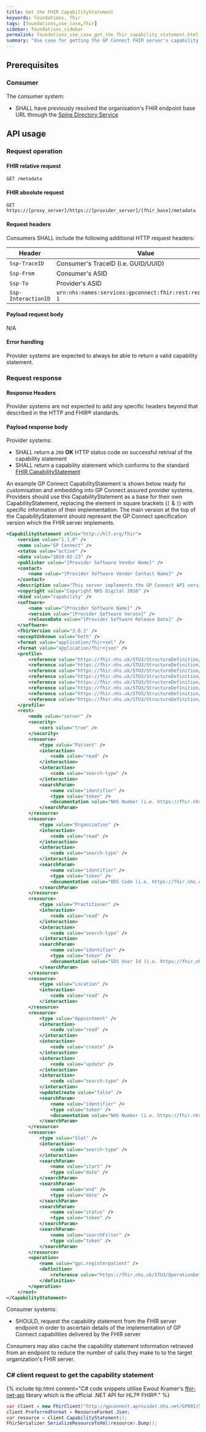 ```yaml
---
title: Get the FHIR CapabilityStatement
keywords: foundations, fhir
tags: [foundations,use_case,fhir]
sidebar: foundations_sidebar
permalink: foundations_use_case_get_the_fhir_capability_statement.html
summary: "Use case for getting the GP Connect FHIR server's capability statement"
---
```


## Prerequisites ##

### Consumer ###

The consumer system:

- SHALL have previously resolved the organisation's FHIR endpoint base URL through the [Spine Directory Service](https://nhsconnect.github.io/gpconnect/integration_spine_directory_service.html)

## API usage ##

### Request operation ###

#### FHIR relative request ####

```http
GET /metadata
```

#### FHIR absolute request ####

```http
GET https://[proxy_server]/https://[provider_server]/[fhir_base]/metadata
```

#### Request headers ####

Consumers SHALL include the following additional HTTP request headers:

| Header               | Value |
|----------------------|-------|
| `Ssp-TraceID`        | Consumer's TraceID (i.e. GUID/UUID) |
| `Ssp-From`           | Consumer's ASID |
| `Ssp-To`             | Provider's ASID |
| `Ssp-InteractionID`  | `urn:nhs:names:services:gpconnect:fhir:rest:read:metadata-1`|

#### Payload request body ####

N/A

#### Error handling ####

Provider systems are expected to always be able to return a valid capability statement.

### Request response ###

#### Response Headers ####

Provider systems are not expected to add any specific headers beyond that described in the HTTP and FHIR&reg; standards.

#### Payload response body ####

Provider systems:

- SHALL return a `200` **OK** HTTP status code on successful retrival of the capability statement
- SHALL return a capability statement which conforms to the standard [FHIR CapabilityStatement](http://hl7.org/fhir/STU3/capabilitystatement.html)

An example GP Connect CapabilityStatement is shown below ready for customisation and embedding into GP Connect assured provider systems. Providers should use this CapabilityStatement as a base for their own CapabilityStatement, replacing the element in square brackets (`[` & `]`) with specific information of their implementation. The main version at the top of the CapabilityStatement should represent the GP Connect specification version which the FHIR server implements.

```xml
<CapabilityStatement xmlns="http://hl7.org/fhir">
	<version value="1.1.0" />
	<name value="GP Connect" />
	<status value="active" />
	<date value="2018-02-23" />
	<publisher value="[Provider Software Vendor Name]" />
	<contact>
		<name value="[Provider Software Vendor Contact Name]" />
	</contact>
	<description value="This server implements the GP Connect API version 1.1.0" />
	<copyright value="Copyright NHS Digital 2016" />
	<kind value="capability" />
	<software>
		<name value="[Provider Software Name]" />
		<version value="[Provider Software Verson]" />
		<releaseDate value="[Provider Software Release Date]" />
	</software>
	<fhirVersion value="3.0.1" />
	<acceptUnknown value="both" />
	<format value="application/fhir+xml" />
	<format value="application/fhir+json" />
	<profile>
		<reference value="https://fhir.nhs.uk/STU3/StructureDefinition/CareConnect-GPC-Location-1"/>
		<reference value="https://fhir.nhs.uk/STU3/StructureDefinition/GPConnect-OperationOutcome-1"/>
		<reference value="https://fhir.nhs.uk/STU3/StructureDefinition/CareConnect-GPC-Organization-1"/>
 		<reference value="https://fhir.nhs.uk/STU3/StructureDefinition/CareConnect-GPC-Patient-1"/>
		<reference value="https://fhir.nhs.uk/STU3/StructureDefinition/CareConnect-GPC-Practitioner-1"/>
		<reference value="https://fhir.nhs.uk/STU3/StructureDefinition/GPConnect-Appointment-1"/>
		<reference value="https://fhir.nhs.uk/STU3/StructureDefinition/GPConnect-Schedule-1"/>
		<reference value="https://fhir.nhs.uk/STU3/StructureDefinition/GPConnect-Slot-1"/>
	</profile>
	<rest>
		<mode value="server" />
		<security>
			<cors value="true" />
		</security>
		<resource>
			<type value="Patient" />
			<interaction>
				<code value="read" />
			</interaction>
			<interaction>
				<code value="search-type" />
			</interaction>
			<searchParam>
				<name value="identifier" />
				<type value="token" />
				<documentation value="NHS Number (i.e. https://fhir.nhs.uk/Id/nhs-number|123456789)" />
			</searchParam>
		</resource>
		<resource>
			<type value="Organization" />
			<interaction>
				<code value="read" />
			</interaction>
			<interaction>
				<code value="search-type" />
			</interaction>
			<searchParam>
				<name value="identifier" />
				<type value="token" />
				<documentation value="ODS Code (i.e. https://fhir.nhs.uk/Id/ods-organization-code|Y12345)" />
			</searchParam>
		</resource>
		<resource>
			<type value="Practitioner" />
			<interaction>
				<code value="read" />
			</interaction>
			<interaction>
				<code value="search-type" />
			</interaction>
			<searchParam>
				<name value="identifier" />
				<type value="token" />
				<documentation value="SDS User Id (i.e. https://fhir.nhs.uk/Id/sds-user-id|999999)" />
			</searchParam>
		</resource>
		<resource>
			<type value="Location" />
			<interaction>
				<code value="read" />
			</interaction>
		</resource>
		<resource>
			<type value="Appointment" />
			<interaction>
				<code value="read" />
			</interaction>
			<interaction>
				<code value="create" />
			</interaction>
			<interaction>
				<code value="update" />
			</interaction>
			<interaction>
				<code value="search-type" />
			</interaction>
			<updateCreate value="false" />
			<searchParam>
				<name value="identifier" />
				<type value="token" />
				<documentation value="NHS Number (i.e. https://fhir.nhs.uk/Id/nhs-number|123456789)" />
			</searchParam>
		</resource>
		<resource>
			<type value="Slot" />
			<interaction>
				<code value="search-type" />
			</interaction>
			<searchParam>
				<name value="start" />
				<type value="date" />
			</searchParam>
			<searchParam>
				<name value="end" />
				<type value="date" />
			</searchParam>
			<searchParam>
				<name value="status" />
				<type value="token" />
			</searchParam>
			<searchParam>
				<name value="searchFilter" />
				<type value="token" />
			</searchParam>
		</resource>
		<operation>
			<name value="gpc.registerpatient" />
			<definition>
				<reference value="https://fhir.nhs.uk/STU3/OperationDefinition/GPConnect-RegisterPatient-Operation-1" />
			</definition>
		</operation>
	</rest>
</CapabilityStatement>
```

Consumer systems:
- SHOULD, request the capability statement from the FHIR server endpoint in order to ascertain details of the implementation of GP Connect capabilities delivered by the FHIR server

Consumers may also cache the capability statement information retrieved from an endpoint to reduce the number of calls they make to to the target organization's FHIR server.

### C# client request to get the capability statement ###

{% include tip.html content="C# code snippets utilise Ewout Kramer's [fhir-net-api](https://github.com/ewoutkramer/fhir-net-api) library which is the official .NET API for HL7&reg; FHIR&reg;." %}

```csharp
var client = new FhirClient("http://gpconnect.aprovider.nhs.net/GP001/STU3/1/");
client.PreferredFormat = ResourceFormat.Json;
var resource = client.CapabilityStatement();
FhirSerializer.SerializeResourceToXml(resource).Dump();
```
